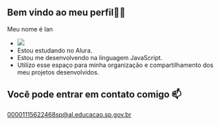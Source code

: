 ## Bem vindo ao meu perfil🐱‍👤
Meu nome é Ian 
+ ![](https://media1.tenor.com/m/0xYWFmb2AJIAAAAC/shin-kamen-rider-kick.gif)
+ Estou estudando no Alura.
+ Estou me desenvolvendo na linguagem JavaScript.
+ Utilizo esse espaço para minha organização e compartilhamento dos meu projetos desenvolvidos.
## Você pode entrar em contato comigo 📫
00001115622468sp@al.educacao.sp.gov.br
